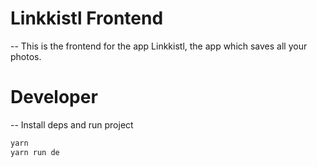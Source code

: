 # Linkkistl Frontend
--
This is the frontend for the app Linkkistl, the app which saves all your photos.

# Developer
--
Install deps and run project

```bash
yarn
yarn run de
```